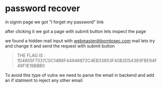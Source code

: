 # password recover

in signin page we got "I forget my password" link

after clicking it we got a page with submit button lets inspect the page

we found a hidden mail input with webmaster@borntosec.com mail lets try and change it and send the request with submit button

> THE FLAG IS : 1D4855F7337C0C14B6F44946872C4EB33853F40B2D54393FBE94F49F1E19BBB0

To avoid this type of vulns we need to parse the email in backend and add an if statment to reject any other email.
